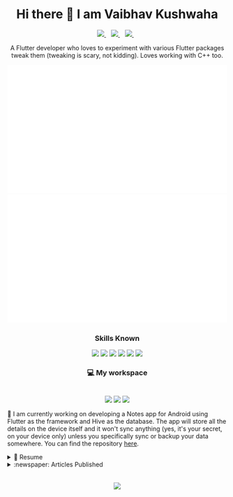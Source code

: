 <h1 align='center'>Hi there 👋 I am Vaibhav Kushwaha</h1>

<p align='center'>
  <a href="https://www.linkedin.com/in/vaibhavk20">
    <img src="https://img.shields.io/badge/LinkedIn-0077B5?style=for-the-badge&logo=linkedin&logoColor=white">
  </a>&nbsp;&nbsp;
  
  <a href="https://twitter.com/_vaibhavk_">
    <img src="https://img.shields.io/badge/Twitter-1DA1F2?style=for-the-badge&logo=twitter&logoColor=white">
  </a>&nbsp;&nbsp;
  
  <a href="https://hashnode.com/@fourpointfour">
    <img src="https://img.shields.io/badge/Hashnode-2962FF?style=for-the-badge&logo=hashnode&logoColor=white">
  </a>&nbsp;&nbsp;
</p>

<p align='center'>
  A Flutter developer who loves to experiment with various Flutter packages tweak them (tweaking is scary, not kidding). Loves working with C++ too.
</p>

<p align='center'>
  <img src="https://github.com/fourpointfour/github-stats/blob/master/generated/overview.svg">
  <img src="https://github.com/fourpointfour/github-stats/blob/master/generated/languages.svg">
</p>

<h3 align='center'>
  Skills Known
</h3>
<p align='center'>
  <img src="https://img.shields.io/badge/C%2B%2B-00599C?style=for-the-badge&logo=c%2B%2B&logoColor=white">
  <img src="https://img.shields.io/badge/C-00599C?style=for-the-badge&logo=c&logoColor=white">
  <img src="https://img.shields.io/badge/Python-14354C?style=for-the-badge&logo=python&logoColor=white">
  <img src="https://img.shields.io/badge/Dart-0175C2?style=for-the-badge&logo=dart&logoColor=white">
  <img src="https://img.shields.io/badge/Flutter-02569B?style=for-the-badge&logo=flutter&logoColor=white">
  <img src="https://img.shields.io/badge/MongoDB-4EA94B?style=for-the-badge&logo=mongodb&logoColor=white">
</p>

<h3 align='center'>
  💻 My workspace<br/><br/>
</h3>
<p align='center'>
  <img src="https://img.shields.io/badge/Windows-0078D6?style=for-the-badge&logo=windows&logoColor=white">
  <img src="https://img.shields.io/badge/Intel-Core_i5_8th-0071C5?style=for-the-badge&logo=intel&logoColor=white">
  <img src="https://img.shields.io/badge/RAM-8GB-%230071C5.svg?&style=for-the-badge&logoColor=white">
</p>

🔭 I am currently working on developing a Notes app for Android using Flutter as the framework and Hive as the database. The app will store all the details on the device itself and it won't sync anything (yes, it's your secret, on your device only) unless you specifically sync or backup your data somewhere. You can find the repository [here](https://github.com/fourpointfour/notes_app).

<details>

  <summary>📃 Resume</summary>
  
  <h2>Education</h2>
  - 📆 2017 - 2021\
  📍 **Indian Institute of Information Technology Kota** - MNIT Campus, Jaipur
  - 📆 2005 - 2017\
  📍 **Kendriya Vidyalaya No. 2** - Armapur Estate, Kanpur
  

</details>

<details>
  <summary>:newspaper: Articles Published</summary>
  
  - :black_nib: Working with JSON files in Flutter - [Link](https://medium.com/@_vaibhavk_/working-with-json-files-in-flutter-45077f9ce7cb)
</details>

<h2 align='center'>
  <img src="http://ForTheBadge.com/images/badges/built-with-love.svg">
</h2>
